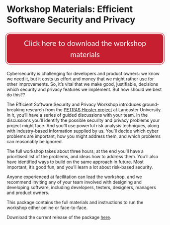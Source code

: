 # Workshop Materials: Efficient Software Security and Privacy

<!-- Styles taken from https://securedevelopment.org -->
<a name="button" href="https://github.com/SecurityEssentials/HipsterWorkshop/releases/latest/download/HipsterWorkshop.zip" style="    -webkit-text-size-adjust: 100%;     -webkit-font-smoothing: antialiased;     background-image: none;     border: 1px solid #2e6da4;     user-select: none;     vertical-align: middle;     word-wrap: break-word;     max-width: 100%;     width: auto;     min-width: 0;     box-shadow: 0 0 0 2pt white, 0 0 0 3pt #c51f30;     box-sizing: border-box;     line-height: 1.5;     cursor: pointer;     display: inline-block;     margin: 10px 0;     padding: 10px 20px;     text-align: center;     transition: color .2s ease-in-out;     text-decoration: none;     background-color: #c51f30;     color: #fff;     font-size: 24px;     border-color: rgba(0, 0, 0, 0);     border-width: 1px;     border-style: solid;     border-radius: 10px;     font-family: &quot;Lato&quot;,sans-serif,&quot;google&quot;;">Click here to download the workshop materials</a>

Cybersecurity is challenging for developers and product owners: we know we need it, but it costs us effort and money that we might rather use for other improvements. So, it’s vital that we make good, justifiable, decisions which security and privacy features we implement. But how should we best do this??

The Efficient Software Security and Privacy Workshop introduces ground-breaking research from the [PETRAS Hipster project](https://lancaster.ac.uk/hipster) at Lancaster University. In it, you’ll have a series of guided discussions with your team. In the discussions you’ll identify the possible security and privacy problems your project might face. And you’ll use powerful risk analysis techniques, along with industry-based information supplied by us. You’ll decide which cyber problems are important, how you might address them, and which problems can reasonably be ignored. 

The full workshop takes about three hours; at the end you’ll have a prioritised list of the problems, and ideas how to address them. You’ll also have identified ways to build on the same approach in future. Most important, it’s good fun, and you’ll learn a lot about risk-based security.
 
Anyone experienced at facilitation can lead the workshop, and we recommend inviting any of your team involved with designing and developing software, including developers, testers, designers, managers and product owners.

This package contains the full materials and instructions to run the workshop either online or face-to-face.

Download the current release of the package [here](https://github.com/SecurityEssentials/HipsterWorkshop/releases/latest/download/HipsterWorkshop.zip).
